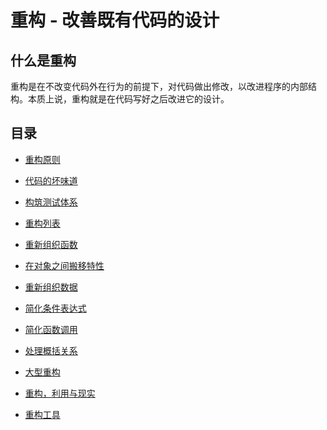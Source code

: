 # 重构 - 改善既有代码的设计

## 什么是重构

重构是在不改变代码外在行为的前提下，对代码做出修改，以改进程序的内部结构。本质上说，重构就是在代码写好之后改进它的设计。


## 目录

* [重构原则](Chapter2.md)

* [代码的坏味道](Chapter3.md)

* [构筑测试体系](Chapter4.md)

* [重构列表](Chapter5.md)

* [重新组织函数](Chapter6.md)

* [在对象之间搬移特性]()

* [重新组织数据]()

* [简化条件表达式]()

* [简化函数调用]()

* [处理概括关系]()

* [大型重构]()

* [重构，利用与现实]()

* [重构工具]()